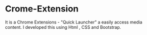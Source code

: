 # Crome-Extension
It is a Chrome Extensions - "Quick Launcher" a easily access media content. I developed this using Html , CSS and Bootstrap.
